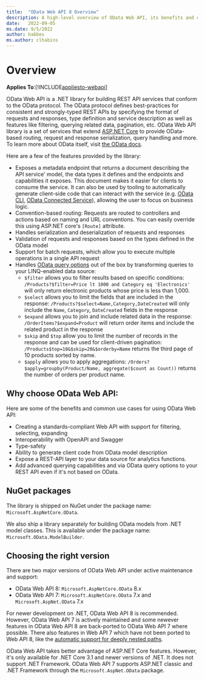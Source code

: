 ```yaml
---
title:  "OData Web API 8 Overview"
description: A high-level overview of OData Web API, its benefits and common use-cases.
date:   2022-09-05
ms.date: 9/5/2022
author: habbes
ms.author: clhabins
---
```


# Overview
**Applies To**:[!INCLUDE[appliesto-webapi](../../includes/appliesto-webapi-v8.md)]

OData Web API is a .NET library for building REST API services that conform to the OData protocol. The OData protocol defines best-practices for consistent and strongly-typed REST APIs by specifying the format of requests and responses, type definition and service description as well as features like filtering, querying related data, pagination, etc. OData Web API library is a set of services that extend [ASP.NET Core](/aspnet/core/introduction-to-aspnet-core) to provide OData-based routing, request and response serialization, query handling and more. To learn more about OData itself, visit [the OData docs](/odata/overview).

Here are a few of the features provided by the library:
- Exposes a metadata endpoint that returns a document describing the API service' model, the data types it defines and the endpoints and capabilities it exposes. This document makes it easier for clients to consume the service. It can also be used by tooling to automatically generate client-side code that can interact with the service (e.g. [OData CLI](/odata/odatacli/getting-started), [OData Connected Service](/odata/connectedservice/getting-started)), allowing the user to focus on business logic.
- Convention-based routing: Requests are routed to controllers and actions based on naming and URL conventions. You can easily override this using ASP.NET core's `[Route]` attribute.
- Handles serialization and deserialization of requests and responses
- Validation of requests and responses based on the types defined in the OData model
- Support for batch requests, which allow you to execute multiple operations in a single API request
- Handles [OData query options](/odata/concepts/queryoptions-overview) out of the box by transforming queries to your LINQ-enabled data source:
  - `$filter` allows you to filter results based on specific conditions: `/Products?$filter=Price lt 1000 and Category eq 'Electronics'` will only return electronic products whose price is less than 1,000.
  - `$select` allows you to limit the fields that are included in the response: `/Products?$select=Name,Category,DateCreated` will only include the `Name`, `Category`, `DateCreated` fields in the response
  - `$expand` allows you to join and include related data in the response: `/OrderItems?$expand=Product` will return order items and include the related product in the response
  - `$skip` and `$top` allow you to limit the number of records in the response and can be used for client-driven pagination: `/Products$top=10&$skip=20&$orderby=Name` returns the third page of 10 products sorted by name.
  - `$apply` allows you to apply aggregations: `/Orders?$apply=groupby(Product/Name, aggregate($count as Count))` returns the number of orders per product name.


## Why choose OData Web API:

Here are some of the benefits and common use cases for using OData Web API:

- Creating a standards-compliant Web API with support for filtering, selecting, expanding
- Interoperability with OpenAPI and Swagger
- Type-safety
- Ability to generate client code from OData model description
- Expose a REST-API layer to your data source for analytics functions.
- Add advanced querying capabilities and via OData query options to your REST API even if it's not based on OData.

## NuGet packages

The library is shipped on NuGet under the package name: `Microsoft.AspNetCore.OData`.

We also ship a library separately for building OData models from .NET model classes. This is available under the package name: `Microsoft.OData.ModelBuilder`.

## Choosing the right version

There are two major versions of OData Web API under active maintenance and support:
- OData Web API 8: `Microsoft.AspNetCore.OData` 8.x
- OData Web API 7: `Microsoft.AspNetCore.OData` 7.x and `Microsoft.AspNet.OData` 7.x

For newer development on .NET, OData Web API 8 is recommended. However, OData Web API 7 is actively maintained and some newever features in OData Web API 8 are back-ported to OData Web API 7 where possible. There also features in Web API 7 which have not been ported to Web API 8, like the [automatic support for deeply nested paths](/odata/webapi/automatic-nested-paths-with-enable-nested-paths).

OData Web API takes better advantage of ASP.NET Core features. However, it's only available for .NET Core 3.1 and newer versions of .NET. It does not support .NET Framework. OData Web API 7 supports ASP.NET classic and .NET Framework through the `Microsoft.AspNet.OData` package.